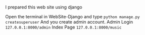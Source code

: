 I prepared this web site using django

Open the terminal in WebSite-Django and type
<code>python manage.py createsuperuser</code>
And you create admin account.
Admin Login 
<code>127.0.0.1:8000/admin</code>
Index Page
<code>127.0.0.1:8000/music</code>
